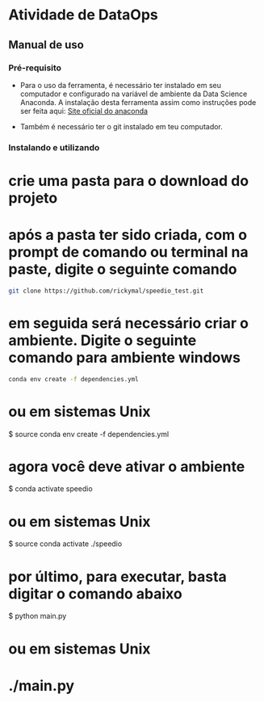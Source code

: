 # Atividade de DataOps

## Manual de uso

### Pré-requisito
- Para o uso da ferramenta, é necessário ter instalado em seu computador e configurado na variável de ambiente da Data Science Anaconda.
A instalação desta ferramenta assim como instruções pode ser feita aqui: [Site oficial do anaconda](https://www.anaconda.com/)

- Também é necessário ter o git instalado em teu computador.


### Instalando e utilizando

# crie uma pasta para o download do projeto
# após a pasta ter sido criada, com o prompt de comando ou terminal na paste, digite o seguinte comando
```bash
git clone https://github.com/rickymal/speedio_test.git
```

# em seguida será necessário criar o ambiente. Digite o seguinte comando para ambiente windows 

```bash
conda env create -f dependencies.yml
```

# ou em sistemas Unix
$ source conda env create -f dependencies.yml

# agora você deve ativar o ambiente
$ conda activate speedio

# ou em sistemas Unix
$ source conda activate ./speedio

# por último, para executar, basta digitar o comando abaixo
$ python main.py

# ou em sistemas Unix
# ./main.py

